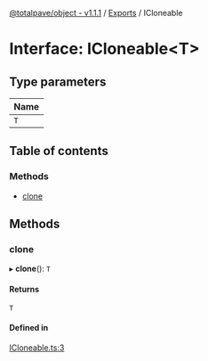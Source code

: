 [@totalpave/object - v1.1.1](../README.md) / [Exports](../modules.md) / ICloneable

# Interface: ICloneable<T\>

## Type parameters

| Name |
| :------ |
| `T` |

## Table of contents

### Methods

- [clone](ICloneable.md#clone)

## Methods

### clone

▸ **clone**(): `T`

#### Returns

`T`

#### Defined in

[ICloneable.ts:3](https://github.com/totalpave/object/blob/0eede96/src/ICloneable.ts#L3)

